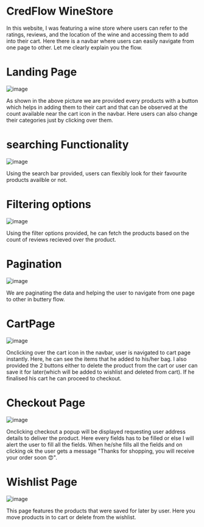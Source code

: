 # CredFlow WineStore

In this website, I was featuring a wine store where users can refer to the ratings, reviews, and the location of the wine and accessing them to add into their cart. Here there is a navbar where users can easily navigate from one page to other. Let me clearly explain you the flow.

# Landing Page

![image](https://user-images.githubusercontent.com/91777048/157174073-e536bb07-f985-4f94-8ca7-9916a24152ea.png)

As shown in the above picture we are provided every products with a button which helps in adding them to their cart and that can be observed at the count available near the cart icon in the navbar. Here users can also change their categories just by clicking over them.

# searching Functionality

![image](https://user-images.githubusercontent.com/91777048/157174196-9e528ee4-db64-47a2-868d-dcc67cef95af.png)

Using the search bar provided, users can flexibly look for their favourite products availble or not.

# Filtering options

![image](https://user-images.githubusercontent.com/91777048/157174275-c0f3ac06-fcc5-45a4-a9b7-07dff16ad40a.png)

Using the filter options provided, he can fetch the products based on the count of reviews recieved over the product.

# Pagination
![image](https://user-images.githubusercontent.com/91777048/157174413-084e1cf2-dbee-4cdf-9e25-40f3207d913d.png)

We are paginating the data and helping the user to navigate from one page to other in buttery flow.

# CartPage

![image](https://user-images.githubusercontent.com/91777048/157174588-9c803e6c-b992-4664-9355-bad50cd529d6.png)

Onclicking over the cart icon in the navbar, user is navigated to cart page instantly. Here, he can see the items that he added to his/her bag. I also provided the 2 buttons either to delete the product from the cart or user can save it for later(which will be added to wishlist and deleted from cart). If he finalised his cart he can proceed to checkout. 

# Checkout Page

![image](https://user-images.githubusercontent.com/91777048/157177314-e1472f9b-37cb-45bf-baf8-6e6dc79015e6.png)

Onclicking checkout a popup will be displayed requesting user address details to deliver the product. Here every fields has to be filled or else I will alert the user to fill all the fields. When he/she fills all the fields and on clicking ok the user gets a message "Thanks for shopping, you will receive your order soon 😍".

# Wishlist Page

![image](https://user-images.githubusercontent.com/91777048/157174813-acf63c4d-1824-4127-80b1-c5f130691432.png)

This page features the products that were saved for later by user. Here you move products in to cart or delete from the wishlist.

